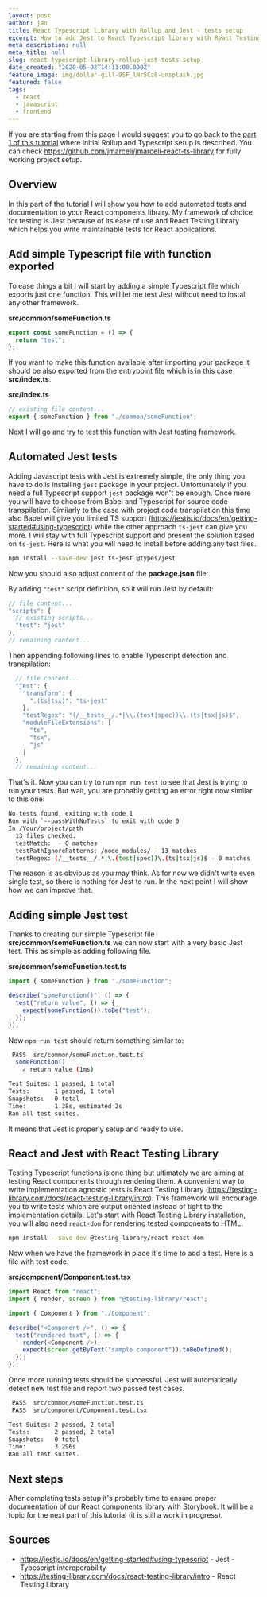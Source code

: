 ```yaml
---
layout: post
author: jan
title: React Typescript library with Rollup and Jest - tests setup
excerpt: How to add Jest to React Typescript library with React Testing Library framework
meta_description: null
meta_title: null
slug: react-typescript-library-rollup-jest-tests-setup
date_created: "2020-05-02T14:11:00.000Z"
feature_image: img/dollar-gill-9SF_lNr5Cz8-unsplash.jpg
featured: false
tags:
  - react
  - javascript
  - frontend
---
```


If you are starting from this page I would suggest you to go back to the [part 1 of this tutorial](https://www.grzegorowski.com/react-typescript-library-rollup-jest-initialization) where initial Rollup and Typescript setup is described.
You can check https://github.com/jmarceli/jmarceli-react-ts-library for fully working project setup.

## Overview

In this part of the tutorial I will show you how to add automated tests and documentation to your React components library.
My framework of choice for testing is Jest because of its ease of use and React Testing Library which helps you write maintainable tests for React applications.

## Add simple Typescript file with function exported

To ease things a bit I will start by adding a simple Typescript file which exports just one function.
This will let me test Jest without need to install any other framework.

**src/common/someFunction.ts**

```js
export const someFunction = () => {
  return "test";
};
```

If you want to make this function available after importing your package it should be also exported from the entrypoint file which is in this case **src/index.ts**.

**src/index.ts**

```js
// existing file content...
export { someFunction } from "./common/someFunction";
```

Next I will go and try to test this function with Jest testing framework.

## Automated Jest tests

Adding Javascript tests with Jest is extremely simple, the only thing you have to do is installing `jest` package in your project.
Unfortunately if you need a full Typescript support `jest` package won't be enough.
Once more you will have to choose from Babel and Typescript for source code transpilation.
Similarly to the case with project code transpilation this time also Babel will give you limited TS support (https://jestjs.io/docs/en/getting-started#using-typescript) while the other approach `ts-jest` can give you more.
I will stay with full Typescript support and present the solution based on `ts-jest`.
Here is what you will need to install before adding any test files.

```bash
npm install --save-dev jest ts-jest @types/jest
```

Now you should also adjust content of the **package.json** file:

By adding `"test"` script definition, so it will run Jest by default:

```js
// file content...
"scripts": {
  // existing scripts...
  "test": "jest"
},
// remaining content...
```

Then appending following lines to enable Typescript detection and transpilation:

```js
  // file content...
  "jest": {
    "transform": {
      ".(ts|tsx)": "ts-jest"
    },
    "testRegex": "(/__tests__/.*|\\.(test|spec))\\.(ts|tsx|js)$",
    "moduleFileExtensions": [
      "ts",
      "tsx",
      "js"
    ]
  },
  // remaining content...
```

That's it.
Now you can try to run `npm run test` to see that Jest is trying to run your tests.
But wait, you are probably getting an error right now similar to this one:

```bash
No tests found, exiting with code 1
Run with `--passWithNoTests` to exit with code 0
In /Your/project/path
  13 files checked.
  testMatch:  - 0 matches
  testPathIgnorePatterns: /node_modules/ - 13 matches
  testRegex: (/__tests__/.*|\.(test|spec))\.(ts|tsx|js)$ - 0 matches
```

The reason is as obvious as you may think.
As for now we didn't write even single test, so there is nothing for Jest to run.
In the next point I will show how we can improve that.

## Adding simple Jest test

Thanks to creating our simple Typescript file **src/common/someFunction.ts** we can now start with a very basic Jest test.
This as simple as adding following file.

**src/common/someFunction.test.ts**

```js
import { someFunction } from "./someFunction";

describe("someFunction()", () => {
  test("return value", () => {
    expect(someFunction()).toBe("test");
  });
});
```

Now `npm run test` should return something similar to:

```bash
 PASS  src/common/someFunction.test.ts
  someFunction()
    ✓ return value (1ms)

Test Suites: 1 passed, 1 total
Tests:       1 passed, 1 total
Snapshots:   0 total
Time:        1.38s, estimated 2s
Ran all test suites.
```

It means that Jest is properly setup and ready to use.

## React and Jest with React Testing Library

Testing Typescript functions is one thing but ultimately we are aiming at testing React components through rendering them.
A convenient way to write implementation agnostic tests is React Testing Library (https://testing-library.com/docs/react-testing-library/intro).
This framework will encourage you to write tests which are output oriented instead of tight to the implementation details.
Let's start with React Testing Library installation, you will also need `react-dom` for rendering tested components to HTML.

```bash
npm install --save-dev @testing-library/react react-dom
```

Now when we have the framework in place it's time to add a test.
Here is a file with test code.

**src/component/Component.test.tsx**

```js
import React from "react";
import { render, screen } from "@testing-library/react";

import { Component } from "./Component";

describe("<Component />", () => {
  test("rendered text", () => {
    render(<Component />);
    expect(screen.getByText("sample component")).toBeDefined();
  });
});
```

Once more running tests should be successful.
Jest will automatically detect new test file and report two passed test cases.

```bash
 PASS  src/common/someFunction.test.ts
 PASS  src/component/Component.test.tsx

Test Suites: 2 passed, 2 total
Tests:       2 passed, 2 total
Snapshots:   0 total
Time:        3.296s
Ran all test suites.
```

## Next steps

After completing tests setup it's probably time to ensure proper documentation of our React components library with Storybook.
It will be a topic for the next part of this tutorial (it is still a work in progress).

## Sources

- https://jestjs.io/docs/en/getting-started#using-typescript - Jest - Typescript interoperability
- https://testing-library.com/docs/react-testing-library/intro - React Testing Library
